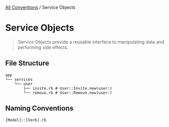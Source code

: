 [All Conventions](/docs/conventions.md) / Service Objects

# Service Objects

> Service Objects provide a reusable interface to manipulating data and performing side effects.

## File Structure

```
app
└── services
    └── user
        ├── invite.rb # User::Invite.new(user:)
        └── remove.rb # User::Remove.new(user:)
```

## Naming Conventions

```
[Model]::[Verb].rb
```
